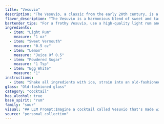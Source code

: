 ```yaml
---
title: "Vesuvio"
description: "The Vesuvio, a classic from the early 20th century, is a member of the Sour family. This Cuban cocktail, popularized in Havana's famed Hotel Nacional, blends rum's sweetness with the tartness of lemon and vermouth, creating a smooth, frothy delight. "
flavor_description: "The Vesuvio is a harmonious blend of sweet and tart. Light rum provides a gentle sweetness and a touch of spice, while the sweet vermouth adds complexity and a hint of bitterness. Lemon juice balances the sweetness with its bright acidity, and the powdered sugar adds a subtle sweetness. The egg white creates a smooth, velvety texture and a subtle frothiness. Overall, the Vesuvio is a refreshing and balanced cocktail with a sophisticated, yet approachable flavor profile. "
bartender_tips: "For a frothy Vesuvio, use a high-quality light rum and a good sweet vermouth. Freshly squeezed lemon juice is key.  Dry shake the egg white and other ingredients first to build foam.  Then add ice and shake again vigorously. Strain into a chilled coupe. Garnish with a lemon twist for a classic touch. "
ingredients:
  - item: "Light Rum"
    measure: "1 oz"
  - item: "Sweet Vermouth"
    measure: "0.5 oz"
  - item: "Lemon"
    measure: "Juice Of 0.5"
  - item: "Powdered Sugar"
    measure: "1 Tsp"
  - item: "Egg White"
    measure: "1"
instructions:
  - item: "Shake all ingredients with ice, strain into an old-fashioned glass over ice cubes, and serve."
glass: "Old-fashioned glass"
category: "cocktail"
has_alcohol: true
base_spirit: "rum"
family: "sour"
visual: "## LLM Prompt:Imagine a cocktail called Vesuvio that's made with light rum, sweet vermouth, lemon juice, powdered sugar, and egg white. Describe its visual appearance in detail, focusing on:* **Color:**  What is the overall color of the drink? Is it a solid color or does it have layers or gradients? How does the color change as the ice melts?* **Texture:**  Is the drink clear, cloudy, or foamy? How does the egg white affect the texture? Does it have any visible particulates?* **Presentation:** What kind of glass would this cocktail be served in? Is there any garnish? How does the garnish complement the drink's appearance? Please describe the Vesuvio in a way that appeals to a person's sense of sight and makes them want to try it. "
source: "personal_collection"
---
```


